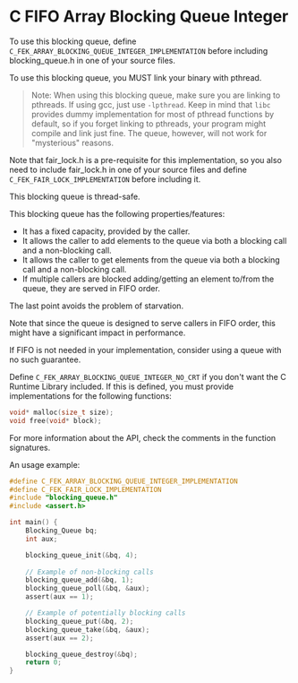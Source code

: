 # C FIFO Array Blocking Queue Integer

To use this blocking queue, define `C_FEK_ARRAY_BLOCKING_QUEUE_INTEGER_IMPLEMENTATION` before including blocking_queue.h in one of your source files.

To use this blocking queue, you MUST link your binary with pthread.

> Note: When using this blocking queue, make sure you are linking to pthreads. If using gcc, just use `-lpthread`. Keep in mind that `libc` provides dummy implementation for most of pthread functions by default, so if you forget linking to pthreads, your program might compile and link just fine. The queue, however, will not work for "mysterious" reasons.

Note that fair_lock.h is a pre-requisite for this implementation, so you also need to include fair_lock.h in one of your source files
and define `C_FEK_FAIR_LOCK_IMPLEMENTATION` before including it.

This blocking queue is thread-safe.

This blocking queue has the following properties/features:

- It has a fixed capacity, provided by the caller.
- It allows the caller to add elements to the queue via both a blocking call and a non-blocking call.
- It allows the caller to get elements from the queue via both a blocking call and a non-blocking call.
- If multiple callers are blocked adding/getting an element to/from the queue, they are served in FIFO order.

The last point avoids the problem of starvation.

Note that since the queue is designed to serve callers in FIFO order, this might have a significant impact in performance.

If FIFO is not needed in your implementation, consider using a queue with no such guarantee.

Define `C_FEK_ARRAY_BLOCKING_QUEUE_INTEGER_NO_CRT` if you don't want the C Runtime Library included. If this is defined, you must provide
implementations for the following functions:

```c
void* malloc(size_t size);
void free(void* block);
```

For more information about the API, check the comments in the function signatures.

An usage example:

```c
#define C_FEK_ARRAY_BLOCKING_QUEUE_INTEGER_IMPLEMENTATION
#define C_FEK_FAIR_LOCK_IMPLEMENTATION
#include "blocking_queue.h"
#include <assert.h>

int main() {
	Blocking_Queue bq;
	int aux;

	blocking_queue_init(&bq, 4);
	
	// Example of non-blocking calls
	blocking_queue_add(&bq, 1);
	blocking_queue_poll(&bq, &aux);
	assert(aux == 1);

	// Example of potentially blocking calls
	blocking_queue_put(&bq, 2);
	blocking_queue_take(&bq, &aux);
	assert(aux == 2);

	blocking_queue_destroy(&bq);
	return 0;
}
```
